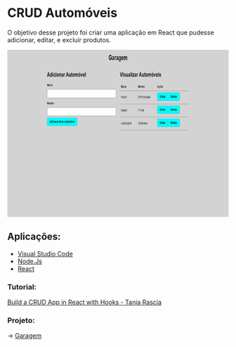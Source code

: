 # CRUD Automóveis

O objetivo desse projeto foi criar uma aplicação em React que pudesse adicionar, editar, e excluir produtos.

<img src="/print.PNG" height="380px"/>

## Aplicações:
* [Visual Studio Code](https://code.visualstudio.com/download)
* [Node.Js](https://nodejs.org/en/download/)
* [React](https://pt-br.reactjs.org/docs/create-a-new-react-app.html)

### Tutorial: 
[Build a CRUD App in React with Hooks - Tania Rascia](https://www.taniarascia.com/crud-app-in-react-with-hooks/)

### Projeto:
-> [Garagem](https://crud-automoveis.netlify.app/)
